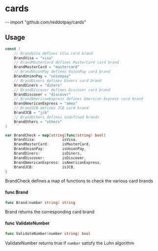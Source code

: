 # cards
--
    import "github.com/reddotpay/cards"


## Usage

```go
const (
	// BrandVisa defines Visa card brand
	BrandVisa = "visa"
	// BrandMasterCard defines MasterCard card brand
	BrandMasterCard = "mastercard"
	// BrandUnionPay defines UnionPay card brand
	BrandUnionPay = "unionpay"
	// BrandDiners defines Diners card brand
	BrandDiners = "diners"
	// BrandDiscover defines Discover card brand
	BrandDiscover = "discover"
	// BrandAmericanExpress defines American Express card brand
	BrandAmericanExpress = "amex"
	// BrandJCB defines JCB card brand
	BrandJCB = "jcb"
	// BrandOthers defines undefined brands
	BrandOthers = "others"
)
```

```go
var BrandCheck = map[string]func(string) bool{
	BrandVisa:            isVisa,
	BrandMasterCard:      isMasterCard,
	BrandUnionPay:        isUnionPay,
	BrandDiners:          isDiners,
	BrandDiscover:        isDiscover,
	BrandAmericanExpress: isAmericanExpress,
	BrandJCB:             isJCB,
}
```
BrandCheck defines a map of functions to check the various card brands

#### func  Brand

```go
func Brand(number string) string
```
Brand returns the corresponding card brand

#### func  ValidateNumber

```go
func ValidateNumber(number string) bool
```
ValidateNumber returns true if `number` satisfy the Luhn algorithm
